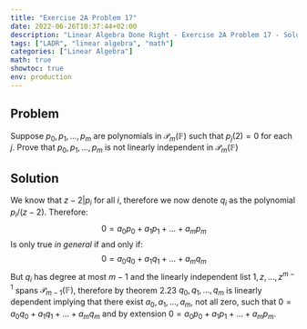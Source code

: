 ```yaml
---
title: "Exercise 2A Problem 17"
date: 2022-06-26T10:37:44+02:00
description: "Linear Algebra Done Right - Exercise 2A Problem 17 - Solution"
tags: ["LADR", "linear algebra", "math"]
categories: ["Linear Algebra"]
math: true
showtoc: true
env: production
---
```


## Problem
Suppose $p_0, p_1, \dots, p_m$ are polynomials in $\mathcal{P}_m(\mathbb{F})$ such that $p_j(2) = 0$ for each $j$. Prove that $p_0, p_1, \dots, p_m$ is not linearly independent in $\mathcal{P}_m(\mathbb{F})$

## Solution
We know that $z-2 | p_i$ for all $i$, therefore we now denote $q_i$ as the polynomial $p_i/(z-2)$. Therefore:
$$0 = a_0p_0 + a_1p_1 + \dots + a_mp_m$$
Is only true *in general* if and only if:
$$0 = a_0q_0 + a_1q_1 + \dots + a_mq_m$$
But $q_i$ has degree at most $m-1$ and the linearly independent list $1,z,\dots,z^{m-1}$ spans $\mathcal{P}_{m-1}(\mathbb{F})$, therefore by theorem 2.23 $q_0, q_1, \dots, q_m$ is linearly dependent implying that there exist $a_0, a_1, \dots, a_m$, not all zero, such that $0 = a_0q_0 + a_1q_1 + \dots + a_mq_m$ and by extension $0 = a_0p_0 + a_1p_1 + \dots + a_mp_m$.





